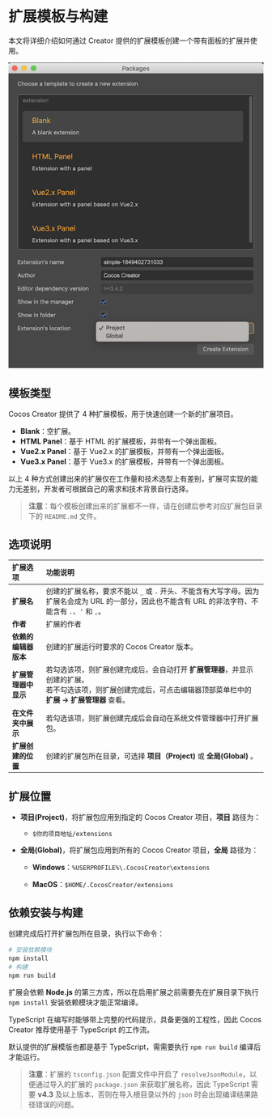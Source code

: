 # 扩展模板与构建

本文将详细介绍如何通过 Creator 提供的扩展模板创建一个带有面板的扩展并使用。

![create-extension-panel](./image/create-extension-panel.png)


## 模板类型
Cocos Creator 提供了 4 种扩展模板，用于快速创建一个新的扩展项目。
- **Blank**：空扩展。
- **HTML Panel**：基于 HTML 的扩展模板，并带有一个弹出面板。
- **Vue2.x Panel**：基于 Vue2.x 的扩展模板，并带有一个弹出面板。
- **Vue3.x Panel**：基于 Vue3.x 的扩展模板，并带有一个弹出面板。

以上 4 种方式创建出来的扩展仅在工作量和技术选型上有差别，扩展可实现的能力无差别，开发者可根据自己的需求和技术背景自行选择。


> **注意**：每个模板创建出来的扩展都不一样，请在创建后参考对应扩展包目录下的 `README.md` 文件。


## 选项说明

| 扩展选项 | 功能说明 |
| :--- | :----- |
| **扩展名** | 创建的扩展名称，要求不能以 `_` 或 `.` 开头、不能含有大写字母。因为扩展名会成为 URL 的一部分，因此也不能含有 URL 的非法字符、不能含有 `.`、`'` 和 `,`。 |
| **作者** | 扩展的作者 |
| **依赖的编辑器版本** | 创建的扩展运行时要求的 Cocos Creator 版本。 |
| **扩展管理器中显示** | 若勾选该项，则扩展创建完成后，会自动打开 **扩展管理器**，并显示创建的扩展。<br>若不勾选该项，则扩展创建完成后，可点击编辑器顶部菜单栏中的 **扩展 -> 扩展管理器** 查看。 |
| **在文件夹中展示** | 若勾选该项，则扩展创建完成后会自动在系统文件管理器中打开扩展包。 |
| **扩展创建的位置** | 创建的扩展包所在目录，可选择 **项目（Project)** 或 **全局(Global)** 。

## 扩展位置

- **项目(Project)**，将扩展包应用到指定的 Cocos Creator 项目，**项目** 路径为：

    - `$你的项目地址/extensions`

- **全局(Global)**，将扩展包应用到所有的 Cocos Creator 项目，**全局** 路径为：

    - **Windows**：`%USERPROFILE%\.CocosCreator\extensions`

    - **MacOS**：`$HOME/.CocosCreator/extensions`


## 依赖安装与构建

创建完成后打开扩展包所在目录，执行以下命令：

```bash
# 安装依赖模块
npm install
# 构建
npm run build
```

扩展会依赖 **Node.js** 的第三方库，所以在启用扩展之前需要先在扩展目录下执行 `npm install` 安装依赖模块才能正常编译。

TypeScript 在编写时能够带上完整的代码提示，具备更强的工程性，因此 Cocos Creator 推荐使用基于 TypeScript 的工作流。

默认提供的扩展模版也都是基于 TypeScript，需需要执行 `npm run build` 编译后才能运行。

> **注意**：扩展的 `tsconfig.json` 配置文件中开启了 `resolveJsonModule`，以便通过导入的扩展的 `package.json` 来获取扩展名称，因此 TypeScript 需要 **v4.3** 及以上版本，否则在导入根目录以外的 `json` 时会出现编译结果路径错误的问题。